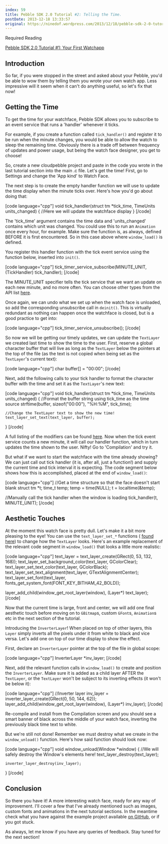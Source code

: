 ```yaml
---
index: 59
title: Pebble SDK 2.0 Tutorial #2: Telling the Time.
postDate: 2013-12-18 13:33:57
original: https://ninedof.wordpress.com/2013/12/18/pebble-sdk-2-0-tutorial-2-telling-the-time/
---
```


Required Reading

 [Pebble SDK 2.0 Tutorial #1: Your First Watchapp](http://ninedof.wordpress.com/2013/12/02/pebble-sdk-2-0-tutorial-1-your-first-watchapp/)

## Introduction

So far, if you were stopped in the street and asked about your Pebble, you'd be able to wow them by telling them you wrote your own watch app. Less impressive will it seem when it can't do anything useful, so let's fix that now!

## Getting the Time

To get the time for your watchface, Pebble SDK allows you to subscribe to an event service that runs a 'handler' whenever it ticks.

For example, if you create a function called <code>tick_handler()</code> and register it to be run when the minute changes, you would be able to allow the watch to sleep the remaining time. Obviously there is a trade off between frequency of updates and power usage, but being the watch face designer, you get to choose!

So, create a new cloudpebble project and paste in the code you wrote in the last tutorial section into the main .c file. Let's get the time! First, go to Settings and change the 'App kind' to Watch Face.

The next step is to create the empty handler function we will use to update the time display when the minute ticks over. Here's how you'd go about doing that:

[code language="cpp"]
void tick_handler(struct tm *tick_time, TimeUnits units_changed)
{
	//Here we will update the watchface display
}
[/code]

The 'tick_time' argument contains the time data and 'units_changed' contains which unit was changed. You could use this to run an <code>Animation</code> once every hour, for example. Make sure the function is, as always, defined BEFORE it is first encountered. So in this case above where <code>window_load()</code> is defined.

You register this handler function with the tick event service using the function below, inserted into <code>init()</code>.

[code language="cpp"]
tick_timer_service_subscribe(MINUTE_UNIT, (TickHandler) tick_handler);
[/code]

The MINUTE_UNIT specifier tells the tick service that we want an update on each new minute, and no more often. You can choose other types from the API list [here](https://developer.getpebble.com/2/api-reference/group___wall_time.html#ga0423d00e0eb199de523a92031b5a1107).

Once again, we can undo what we set up when the watch face is unloaded, so add the corresponding unsubscribe call in <code>deinit()</code>. This is virtually redundant as nothing can happen once the watchface is closed, but is a good practice to get into:

[code language="cpp"]
tick_timer_service_unsubscribe();
[/code]

So now we will be getting our timely updates, we can update the <code>TextLayer</code> we created last time to show the time to the user. First, reserve a global character buffer that will live as long as the <code>TextLayer</code> below the pointers at the top of the file (as the text is not copied when being set as the <code>TextLayer</code>'s current text):

[code language="cpp"]
char buffer[] = &quot;00:00&quot;;
[/code]

Next, add the following calls to your tick handler to format the character buffer with the time and set it as the <code>TextLayer</code>'s new text:

[code language="cpp"]
void tick_handler(struct tm *tick_time, TimeUnits units_changed)
{
	//Format the buffer string using tick_time as the time source
	strftime(buffer, sizeof(&quot;00:00&quot;), &quot;%H:%M&quot;, tick_time);

	//Change the TextLayer text to show the new time!
	text_layer_set_text(text_layer, buffer);
}
[/code]

A full listing of the modifiers can be found [here](http://php.net/strftime). Now when the tick event service counts a new minute, it will call our handler function, which in turn updates the time shown to the user. Nifty! Go to 'Compilation' and try it.

But what if we want to start the watchface with the time already showing? We can just call out tick handler (it is, after all, just a function!) and supply the current time and tick interval it is expecting. The code segment below shows how this is accomplished, placed at the end of <code>window_load()</code>:

[code language="cpp"]
//Get a time structure so that the face doesn't start blank
struct tm *t;
time_t temp;
temp = time(NULL);
t = localtime(&amp;temp);

//Manually call the tick handler when the window is loading
tick_handler(t, MINUTE_UNIT);
[/code]

## Aesthetic Touches

At the moment this watch face is pretty dull. Let's make it a bit more pleasing to the eye! You can use the <code>text_layer_set_*</code> functions ( [found here](https://developer.getpebble.com/2/api-reference/group___text_layer.html)) to change how the <code>TextLayer</code> looks. Here's an example replacement of the relevant code segment in <code>window_load()</code> that looks a little more realistic:

[code language="cpp"]
text_layer = text_layer_create(GRect(0, 53, 132, 168));
text_layer_set_background_color(text_layer, GColorClear);
text_layer_set_text_color(text_layer, GColorBlack);
text_layer_set_text_alignment(text_layer, GTextAlignmentCenter);
text_layer_set_font(text_layer, fonts_get_system_font(FONT_KEY_BITHAM_42_BOLD));

layer_add_child(window_get_root_layer(window), (Layer*) text_layer);
[/code]

Now that the current time is large, front and center, we will add one final aesthetic touch before moving on to <code>GBitmap</code>s, custom <code>GFont</code>s, <code>Animation</code>s etc in the next section of the tutorial.

Introducing the <code>InverterLayer</code>! When placed on top of other layers, this <code>Layer</code> simply inverts all the pixels under it from white to black and vice versa. Let's add one on top of our time display to show the effect.

First, declare an <code>InverterLayer</code> pointer at the top of the file in global scope:

[code language="cpp"]
InverterLayer *inv_layer;
[/code]

Next, add the relevant function calls in <code>window_load()</code> to create and position the <code>InverterLayer</code>. Make sure it is added as a child layer AFTER the <code>TextLayer</code>, or the <code>TextLayer</code> won't be subject to its inverting effects (it won't be below it):

[code language="cpp"]
//Inverter layer
inv_layer = inverter_layer_create(GRect(0, 50, 144, 62));
layer_add_child(window_get_root_layer(window), (Layer*) inv_layer);
[/code]

Re-compile and install from the Compilation screen and you should see a smart banner of black across the middle of your watch face, inverting the previously black time text to white.

But we're still not done! Remember we must destroy what we create in the <code>window_unload()</code> function. Here's how said function should look now:

[code language="cpp"]
void window_unload(Window *window)
{
	//We will safely destroy the Window's elements here!
	text_layer_destroy(text_layer);

	inverter_layer_destroy(inv_layer);
}
[/code]

## Conclusion

So there you have it! A more interesting watch face, ready for any way of improvement. I'll cover a few that I've already mentioned such as images, custom fonts and animations in the next tutorial sections. In the meantime check what you have against the example project available [on GitHub](https://github.com/C-D-Lewis/pebble-sdk2-tut-2), or if you got stuck.

As always, let me know if you have any queries of feedback. Stay tuned for the next section!
